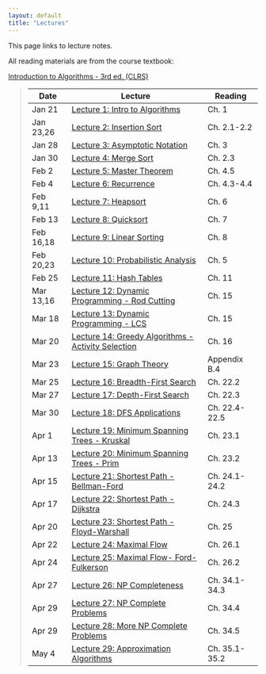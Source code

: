```yaml
---
layout: default
title: "Lectures"
---
```


This page links to lecture notes.

All reading materials are from the course textbook:

[Introduction to Algorithms - 3rd ed. (CLRS)](http://mitpress.mit.edu/books/introduction-algorithms)

> Date | Lecture | Reading |
> ---- | ------- | ------- |
> Jan 21    | [Lecture 1: Intro to Algorithms](../lectures/lecture01.html) | Ch. 1 |
> Jan 23,26 | [Lecture 2: Insertion Sort](../lectures/lecture02.html) | Ch. 2.1-2.2 |
> Jan 28    | [Lecture 3: Asymptotic Notation](../lectures/lecture03.html) | Ch. 3 |
> Jan 30    | [Lecture 4: Merge Sort](../lectures/lecture04.html) | Ch. 2.3 |
> Feb 2     | [Lecture 5: Master Theorem](../lectures/lecture05.html) | Ch. 4.5 |
> Feb 4     | [Lecture 6: Recurrence](../lectures/lecture06.html) | Ch. 4.3-4.4 |
> Feb 9,11  | [Lecture 7: Heapsort](../lectures/lecture07.html) | Ch. 6 |
> Feb 13    | [Lecture 8: Quicksort](../lectures/lecture08.html) | Ch. 7 |
> Feb 16,18 | [Lecture 9: Linear Sorting](../lectures/lecture09.html) | Ch. 8 |
> Feb 20,23 | [Lecture 10: Probabilistic Analysis](../lectures/lecture10.html) | Ch. 5 |
> Feb 25    | [Lecture 11: Hash Tables](../lectures/lecture11.html) | Ch. 11 |
> Mar 13,16 | [Lecture 12: Dynamic Programming - Rod Cutting](../lectures/lecture12.html) | Ch. 15 |
> Mar 18    | [Lecture 13: Dynamic Programming - LCS](../lectures/lecture13.html) | Ch. 15 |
> Mar 20    | [Lecture 14: Greedy Algorithms - Activity Selection](../lectures/lecture14.html) | Ch. 16 |
> Mar 23    | [Lecture 15: Graph Theory](../lectures/lecture15.html) | Appendix B.4 |
> Mar 25    | [Lecture 16: Breadth-First Search](../lectures/lecture16.html) | Ch. 22.2 |
> Mar 27    | [Lecture 17: Depth-First Search](../lectures/lecture17.html) | Ch. 22.3 |
> Mar 30    | [Lecture 18: DFS Applications](../lectures/lecture18.html) | Ch. 22.4-22.5 |
> Apr 1     | [Lecture 19: Minimum Spanning Trees - Kruskal](../lectures/lecture19.html) | Ch. 23.1 |
> Apr 13    | [Lecture 20: Minimum Spanning Trees - Prim](../lectures/lecture20.html) | Ch. 23.2 |
> Apr 15    | [Lecture 21: Shortest Path - Bellman-Ford](../lectures/lecture21.html) | Ch. 24.1-24.2 |
> Apr 17    | [Lecture 22: Shortest Path - Dijkstra](../lectures/lecture22.html) | Ch. 24.3 |
> Apr 20    | [Lecture 23: Shortest Path - Floyd-Warshall](../lectures/lecture23.html) | Ch. 25 |
> Apr 22    | [Lecture 24: Maximal Flow](../lectures/lecture24.html) | Ch. 26.1 |
> Apr 24    | [Lecture 25: Maximal Flow- Ford-Fulkerson](../lectures/lecture25.html) | Ch. 26.2 |
> Apr 27    | [Lecture 26: NP Completeness](../lectures/lecture26.html) | Ch. 34.1-34.3 |
> Apr 29    | [Lecture 27: NP Complete Problems](../lectures/lecture27.html) | Ch. 34.4 |
> Apr 29    | [Lecture 28: More NP Complete Problems](../lectures/lecture28.html) | Ch. 34.5 |
> May 4     | [Lecture 29: Approximation Algorithms](../lectures/lecture29.html) | Ch. 35.1-35.2 |

